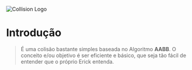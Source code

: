 ![Collision Logo](https://media.discordapp.net/attachments/871772111063101550/1011116083341692999/20220822_003310.png)
# Introdução
> É uma colisão bastante simples baseada no Algoritmo **AABB**.
> O conceito e/ou objetivo é ser eficiente e básico, que seja tão fácil de entender que o próprio Erick entenda.
